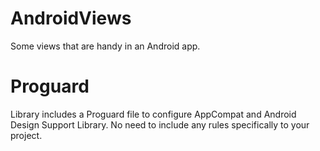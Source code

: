 # AndroidViews
Some views that are handy in an Android app.

# Proguard
Library includes a Proguard file to configure AppCompat and Android Design Support Library. No need to include any rules specifically to your project.